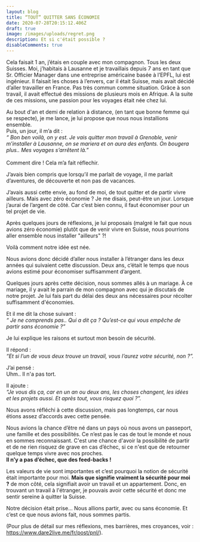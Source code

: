 ```yaml
---
layout: blog
title: “TOUT” QUITTER SANS ÉCONOMIE
date: 2020-07-28T20:15:12.406Z
draft: true
image: /images/uploads/regret.png
description: Et si c'était possible ?
disableComments: true
---
```

Cela faisait 1 an, j’étais en couple avec mon compagnon. Tous les deux Suisses. Moi, j’habitais à Lausanne et je travaillais depuis 7 ans en tant que Sr. Officier Manager dans une entreprise américaine basée à l’EPFL, lui est ingénieur. Il faisait les choses à l’envers, car il était Suisse, mais avait décidé d’aller travailler en France. Pas très commun comme situation. Grâce à son travail, il avait effectué des missions de plusieurs mois en Afrique. A la suite de ces missions, une passion pour les voyages était née chez lui.

Au bout d'an et demi de relation à distance, (en tant que bonne femme qui se respecte), je me lance, je lui propose que nous nous installions ensemble.\
Puis, un jour, il m’a dit :\
*“ Bon ben voilà, on y est. Je vais quitter mon travail à Grenoble, venir m’installer à Lausanne, on se mariera et on aura des enfants. On bougera plus.. Mes voyages s’arrêtent là.”* \
\
Comment dire ! Cela m’a fait réflechir.

J’avais bien compris que lorsqu’il me parlait de voyage, il me parlait d’aventures, de découverte et non pas de vacances.

J’avais aussi cette envie, au fond de moi, de tout quitter et de partir vivre ailleurs. Mais avec zéro économie ? Je me disais, peut-être un jour. Lorsque j’aurai de l’argent de côté. Car c’est bien connu, il faut économiser pour un tel projet de vie.

Après quelques jours de réflexions, je lui proposais (malgré le fait que nous avions zéro économie) plutôt que de venir vivre en Suisse, nous pourrions aller ensemble nous installer "ailleurs" ?!

Voilà comment notre idée est née.

Nous avions donc décidé d’aller nous installer à l’étranger dans les deux années qui suivaient cette discussion. Deux ans, c’était le temps que nous avions estimé pour économiser suffisamment d’argent.

Quelques jours après cette décision, nous sommes allés à un mariage. À ce mariage, il y avait le parrain de mon compagnon avec qui je discutais de notre projet. Je lui fais part du délai des deux ans nécessaires pour récolter suffisamment d'économies.

Et il me dit la chose suivant :\
*“ Je ne comprends pas.. Qui a dit ça ? Qu’est-ce qui vous empêche de partir sans économie ?”*

Je lui explique les raisons et surtout mon besoin de sécurité.

Il répond :\
*“Et si l’un de vous deux trouve un travail, vous l’aurez votre sécurité, non ?”.*

J’ai pensé :\
Uhm.. Il n'a pas tort.

Il ajoute :\
*“Je vous dis ça, car en un an ou deux ans, les choses changent, les idées et les projets aussi. Et après tout, vous risquez quoi ?”.*

Nous avons réfléchi à cette discussion, mais pas longtemps, car nous étions assez d’accords avec cette pensée. 

Nous avions la chance d’être né dans un pays où nous avons un passeport, une famille et des possibilités. Ce n’est pas le cas de tout le monde et nous en sommes reconnaissant. C'est une chance d'avoir la possibilité de partir et de  ne rien risquez de grave en cas d’échec, si ce n'est que de retourner quelque temps vivre avec nos proches.\
**Il n’y a pas d’échec, que des feed-backs !**

Les valeurs de vie sont importantes et c’est pourquoi la notion de sécurité était importante pour moi. **Mais que signifie vraiment la sécurité pour moi ?** de mon côté, cela signifiait avoir un travail et un appartement. Donc, en trouvant un travail à l'étranger, je pouvais avoir cette sécurité et donc me sentir sereine à quitter la Suisse.

Notre décision était prise… Nous allions partir, avec ou sans économie. Et c’est ce que nous avions fait, nous sommes partis.

(Pour plus de détail sur mes réflexions, mes barrières, mes croyances, voir : <https://www.dare2live.me/fr/post/pnl/>).
